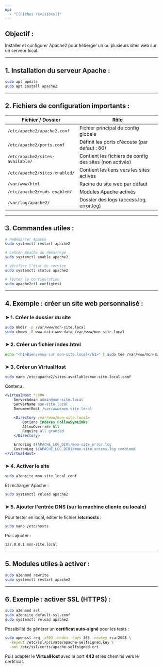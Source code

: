 ```yaml
---
up:
  - "[[Fiches révisions]]"
---
```

## Objectif :
Installer et configurer Apache2 pour héberger un ou plusieurs sites web sur un serveur local.

---
## 1. Installation du serveur Apache :
```bash
sudo apt update
sudo apt install apache2
```

---
## 2. Fichiers de configuration importants :

|Fichier / Dossier|Rôle|
|---|---|
|`/etc/apache2/apache2.conf`|Fichier principal de config globale|
|`/etc/apache2/ports.conf`|Définit les ports d'écoute (par défaut : 80)|
|`/etc/apache2/sites-available/`|Contient les fichiers de config des sites (non activés)|
|`/etc/apache2/sites-enabled/`|Contient les liens vers les sites activés|
|`/var/www/html`|Racine du site web par défaut|
|`/etc/apache2/mods-enabled/`|Modules Apache activés|
|`/var/log/apache2/`|Dossier des logs (access.log, error.log)|

---
## 3. Commandes utiles :

```bash
# Redémarrer Apache
sudo systemctl restart apache2

# Lancer Apache au démarrage
sudo systemctl enable apache2

# Vérifier l’état du service
sudo systemctl status apache2

# Tester la configuration
sudo apache2ctl configtest
```

---
## 4. Exemple : créer un site web personnalisé :

### ➤ 1. Créer le dossier du site

```bash
sudo mkdir -p /var/www/mon-site.local
sudo chown -R www-data:www-data /var/www/mon-site.local
```

### ➤ 2. Créer un fichier index.html

```bash
echo "<h1>Bienvenue sur mon-site.local</h1>" | sudo tee /var/www/mon-site.local/index.html
```

### ➤ 3. Créer un VirtualHost

```bash
sudo nano /etc/apache2/sites-available/mon-site.local.conf
```

Contenu :

```apache
<VirtualHost *:80>
    ServerAdmin admin@mon-site.local
    ServerName mon-site.local
    DocumentRoot /var/www/mon-site.local

    <Directory /var/www/mon-site.local>
        Options Indexes FollowSymLinks
        AllowOverride All
        Require all granted
    </Directory>

    ErrorLog ${APACHE_LOG_DIR}/mon-site_error.log
    CustomLog ${APACHE_LOG_DIR}/mon-site_access.log combined
</VirtualHost>
```

### ➤ 4. Activer le site

```bash
sudo a2ensite mon-site.local.conf
```

Et recharger Apache :

```bash
sudo systemctl reload apache2
```

### ➤ 5. Ajouter l'entrée DNS (sur la machine cliente ou locale)

Pour tester en local, éditer le fichier **/etc/hosts** :

```bash
sudo nano /etc/hosts
```

Puis ajouter :

```
127.0.0.1 mon-site.local
```

---
## 5. Modules utiles à activer :

```bash
sudo a2enmod rewrite
sudo systemctl restart apache2
```

---
## 6. Exemple : activer SSL (HTTPS) :

```bash
sudo a2enmod ssl
sudo a2ensite default-ssl.conf
sudo systemctl reload apache2
```

Possibilité de générer un **certificat auto-signé** pour les tests :

```bash
sudo openssl req -x509 -nodes -days 365 -newkey rsa:2048 \
  -keyout /etc/ssl/private/apache-selfsigned.key \
  -out /etc/ssl/certs/apache-selfsigned.crt
```

Puis adapter le **VirtualHost** avec le port **443** et les chemins vers le certificat.